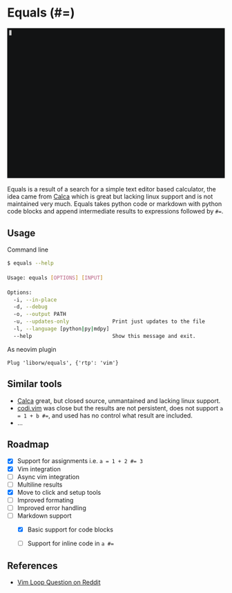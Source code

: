 # Equals (#=)


<p align="center">
  <img src="gif/rec2.gif" alt="animated" />
</p>

Equals is a result of a search for a simple text editor based calculator, the idea came from [Calca](http://calca.io/) which is great but lacking linux support and is not maintained very much. Equals takes python code or markdown with python code blocks and append intermediate results to expressions followed by `#=`.

## Usage

Command line

```sh
$ equals --help

Usage: equals [OPTIONS] [INPUT]

Options:
  -i, --in-place
  -d, --debug
  -o, --output PATH
  -u, --updates-only              Print just updates to the file
  -l, --language [python|py|mdpy]
  --help                          Show this message and exit.

```

As neovim plugin

```vim
Plug 'liborw/equals', {'rtp': 'vim'}
```

## Similar tools

 - [Calca](http://calca.io/) great, but closed source, unmantained and lacking linux support.
 - [codi.vim](https://github.com/metakirby5/codi.vim) was close but the results are not persistent, does not support `a = 1 + b #=`, and used has no control what result are included.
 - ...

## Roadmap

 - [x] Support for assignments i.e. `a = 1 + 2 #= 3`
 - [x] Vim integration
 - [ ] Async vim integration
 - [ ] Multiline results
 - [x] Move to click and setup tools
 - [ ] Improved formating
 - [ ] Improved error handling
 - [ ] Markdown support
   - [x] Basic support for code blocks
   - [ ] Support for inline code in `a #=`




## References

 - [Vim Loop Question on Reddit](https://www.reddit.com/r/neovim/comments/mw4oe7/lua_cleaning_up_vimloopspawn_properly/)
